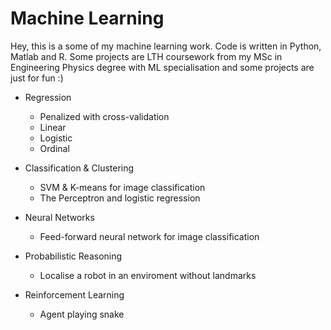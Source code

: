 # Machine Learning

Hey, this is a some of my machine learning work. Code is written in Python, Matlab and R. Some projects are LTH coursework from my MSc in Engineering Physics degree with ML specialisation and some projects are just for fun :)

- Regression
    - Penalized with cross-validation
    - Linear
    - Logistic
    - Ordinal

- Classification & Clustering
    - SVM & K-means for image classification
    - The Perceptron and logistic regression

- Neural Networks
    - Feed-forward neural network for image classification

- Probabilistic Reasoning
    - Localise a robot in an enviroment without landmarks

- Reinforcement Learning
    - Agent playing snake
